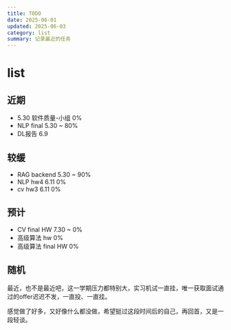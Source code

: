 ```yaml
---
title: TODO
date: 2025-06-01
updated: 2025-06-03
category: list
summary: 记录最近的任务
---
```

# list

## 近期

- 5.30              软件质量-小组                                                         0%
- NLP               final                5.30  ~                                            80%
- DL报告        6.9

## 较缓

- RAG              backend        5.30  ~                                            90%
- NLP               hw4                6.11                                                     0%
- cv                   hw3                 6.11                                                     0%

## 预计

- CV        final  HW      7.30  ~                                               0%
- 高级算法     hw                                                                               0%
- 高级算法     final  HW                                                                  0%

## 随机

最近，也不是最近吧，这一学期压力都特别大，实习机试一直挂，唯一获取面试通过的offer迟迟不发，一直投、一直挂。

感觉做了好多，又好像什么都没做，希望挺过这段时间后的自己，再回首，又是一段轻谈。
